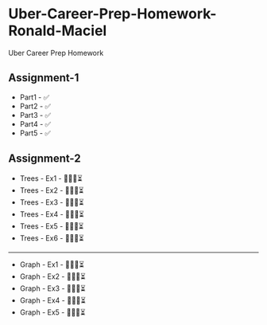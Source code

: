 # Uber-Career-Prep-Homework-Ronald-Maciel
Uber Career Prep Homework

## Assignment-1
  * Part1 - ✅
  * Part2 - ✅
  * Part3 - ✅
  * Part4 - ✅
  * Part5 - ✅

## Assignment-2
  * Trees - Ex1 - 👨🏽‍💻⏳
  * Trees - Ex2 - 👨🏽‍💻⏳
  * Trees - Ex3 - 👨🏽‍💻⏳
  * Trees - Ex4 - 👨🏽‍💻⏳
  * Trees - Ex5 - 👨🏽‍💻⏳
  * Trees - Ex6 - 👨🏽‍💻⏳
  -------------------
  * Graph - Ex1 - 👨🏽‍💻⏳
  * Graph - Ex2 - 👨🏽‍💻⏳
  * Graph - Ex3 - 👨🏽‍💻⏳
  * Graph - Ex4 - 👨🏽‍💻⏳
  * Graph - Ex5 - 👨🏽‍💻⏳

